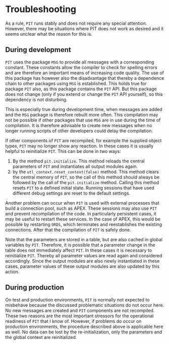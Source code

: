 # Troubleshooting

As a rule, `PIT` runs stably and does not require any special attention. However, there may be situations where PIT does not work as desired and it seems unclear what the reason for this is.

## During development

`PIT` uses the package `MSG` to provide all messages with a corresponding constant. These constants allow the compiler to check for spelling errors and are therefore an important means of increasing code quality. The use of this package has however also the disadvantage that thereby a dependence chain to other packages using `MSG` is established. This holds true for package `PIT` also, as this package contains the `PIT` API. But this package does not change (only if you extend or change the `PIT` API yourself), so this dependency is not disturbing. 

This is especially true during development time, when messages are added and the `MSG` package is therefore rebuilt more often. This compilation may not be possible if other packages that use `MSG` are in use during the time of compilation. It is therefore advisable to create new messages when no longer running scripts of other developers could delay the compilation.

If other components of `PIT` are recompiled, for example the supplied object types, `PIT` may no longer show any reaction. In these cases it is usually helpful to reinitialize `PIT`. This can be done in two ways:

1. By the method `pit.initialize`. This method reloads the central parameters of `PIT` and instantiates all output modules again.
2. by the `utl_context.reset_context(false)` method. This method clears the central memory of `PIT`, so the call of this method should always be followed by the call of the `pit.initialize` method. Calling this method resets `PIT` to a defined initial state. Running sessions that have used different debug settings are reset to the default settings.

Another problem can occur when `PIT` is used with external processes that build a connection pool, such as APEX. These sessions may also use `PIT` and prevent recompilation of the code. In particularly persistent cases, it may be useful to restart these services. In the case of APEX, this would be possible by restarting `ORDS`, which terminates and reestablishes the existing connections. After that the compilation of `PIT` is safely done.

Note that the parameters are stored in a table, but are also cached in global variables by `PIT`. Therefore, it is possible that a parameter change in the table does not immediately affect `PIT`. In these cases it is necessary to reinitialize `PIT`. Thereby all parameter values are read again and considered accordingly. Since the output modules are also newly instantiated in these cases, parameter values of these output modules are also updated by this action.

## During production

On test and production environments, `PIT` is normally not expected to misbehave because the discussed problematic situations do not occur here. No new messages are created and `PIT` components are not recompiled. These two reasons are the most important stressors for the operational readiness of `PIT` that I know of. However, if problems do occur on production environments, the procedure described above is applicable here as well. No data can be lost by the re-initialization, only the parameters and the global context are reinitialized.
